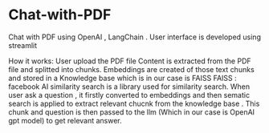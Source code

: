 # Chat-with-PDF
Chat with PDF using OpenAI  , LangChain . User interface is developed using streamlit

How it works:
User upload the PDF file
Content is extracted from the PDF file and splitted into chunks.
Embeddings are created of those text chunks and stored in a Knowledge base which is in our case is FAISS 
FAISS : facebook AI similarity search is a library used for similarity search.
When user ask a question , it firstly converted to embeddings and then sematic search is applied to extract relevant chucnk from the knowledge base .
This chunk and question is then passed to the llm (Which in our case is OpenAI gpt model) to get relevant answer.
